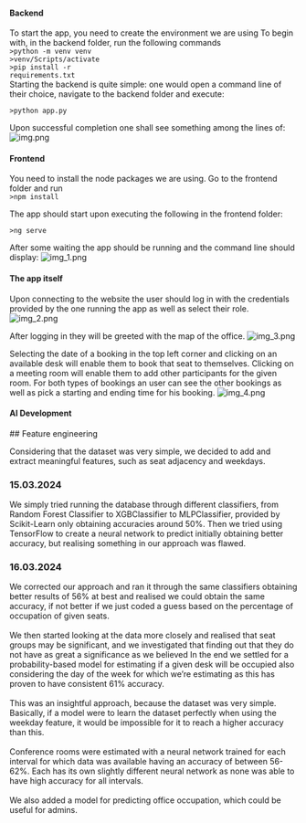 <h4>Backend</h4>

To start the app, you need to create the environment we are using
To begin with, in the backend folder, run the following commands
<br>
<code>>python -m venv venv</code> <br>
<code>>venv/Scripts/activate</code> <br>
<code>>pip install -r requirements.txt</code> <br>
Starting the backend is quite simple: one would open a command line of their choice, navigate to the backend folder and execute:

<code>>python app.py</code>

Upon successful completion one shall see something among the lines of:
![img.png](img.png)

<h4>Frontend</h4>

You need to install the node packages we are using. Go to the frontend folder and run <br>
<code>>npm install</code>

The app should start upon executing the following in the frontend folder:

<code>>ng serve</code>

After some waiting the app should be running and the command line should display:
![img_1.png](img_1.png)



<h4>The app itself</h4>

Upon connecting to the website the user should log in with the credentials provided by the one running the app as well as select their role.
![img_2.png](img_2.png)

After logging in they will be greeted with the map of the office.
![img_3.png](img_3.png)

Selecting the date of a booking in the top left corner and clicking on an available desk will enable them to book that seat to themselves. Clicking on a meeting room will enable them to add other participants for the given room. For both types of bookings an user can see the other bookings as well as pick a starting and ending time for his booking.
![img_4.png](img_4.png)

<h4>AI Development</h4>
## Feature engineering

Considering that the dataset was very simple, we decided to add and extract meaningful features, such as seat adjacency and weekdays.
### 15.03.2024<br>
We simply tried running the database through different classifiers, from Random Forest Classifier to XGBClassifier to MLPClassifier, provided by Scikit-Learn only obtaining accuracies around 50%. Then we tried using TensorFlow to create a neural network to predict initially obtaining better accuracy, but realising something in our approach was flawed.


### 16.03.2024<br>

We corrected our approach and ran it through the same classifiers obtaining better results of 56% at best and realised we could obtain the same accuracy, if not better if we just coded a guess based on the percentage of occupation of given seats.
<br> <br> 
We then started looking at the data more closely and realised that seat groups may be significant, and we investigated that finding out that they do not have as great a significance as we believed
In the end we settled for a probability-based model for estimating if a given desk will be occupied also considering the day of the week for which we’re estimating as this has proven to have consistent 61% accuracy.
<br> <br> 
This was an insightful approach, because the dataset was very simple. Basically, if a model were to learn the dataset perfectly when using the weekday feature, it would be impossible for it to reach a higher accuracy than this.
<br> <br>
Conference rooms were estimated with a neural network trained for each interval for which data was available having an accuracy of between 56-62%. Each has its own slightly different neural network as none was able to have high accuracy for all intervals.
<br> <br>
We also added a model for predicting office occupation, which could be useful for admins.
